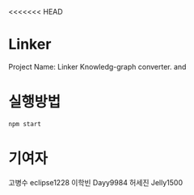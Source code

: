 <<<<<<< HEAD
# Linker
Project Name: Linker Knowledg-graph converter.
and 
# 실행방법
```
npm start
```




# 기여자
고병수 eclipse1228
이학빈 Dayy9984
허세진 Jelly1500
